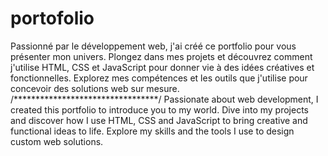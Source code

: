 ﻿# portofolio
Passionné par le développement web, j'ai créé ce portfolio pour vous présenter mon univers. Plongez dans mes projets et découvrez comment j'utilise HTML, CSS et JavaScript pour donner vie à des idées créatives et fonctionnelles. Explorez mes compétences et les outils que j'utilise pour concevoir des solutions web sur mesure.
/*********************************/
Passionate about web development, I created this portfolio to introduce you to my world. Dive into my projects and discover how I use HTML, CSS and JavaScript to bring creative and functional ideas to life. Explore my skills and the tools I use to design custom web solutions.
